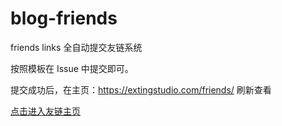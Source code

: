 # blog-friends
friends links
全自动提交友链系统

按照模板在 Issue 中提交即可。

提交成功后，在主页：https://extingstudio.com/friends/ 刷新查看

[点击进入友链主页](https://extingstudio.com/friends/)
